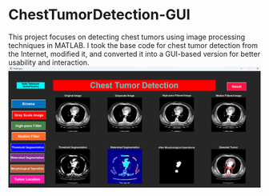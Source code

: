 # ChestTumorDetection-GUI
This project focuses on detecting chest tumors using image processing techniques in MATLAB. I took the base code for chest tumor detection from the Internet, modified it, and converted it into a GUI-based version for better usability and interaction.
![image alt](https://github.com/SadiaPikachu/ChestTumorDetection-GUI/blob/3419b68a7ff6da23b62c8df5787fb49749778a0d/OUTPUT%20FIG.png)
